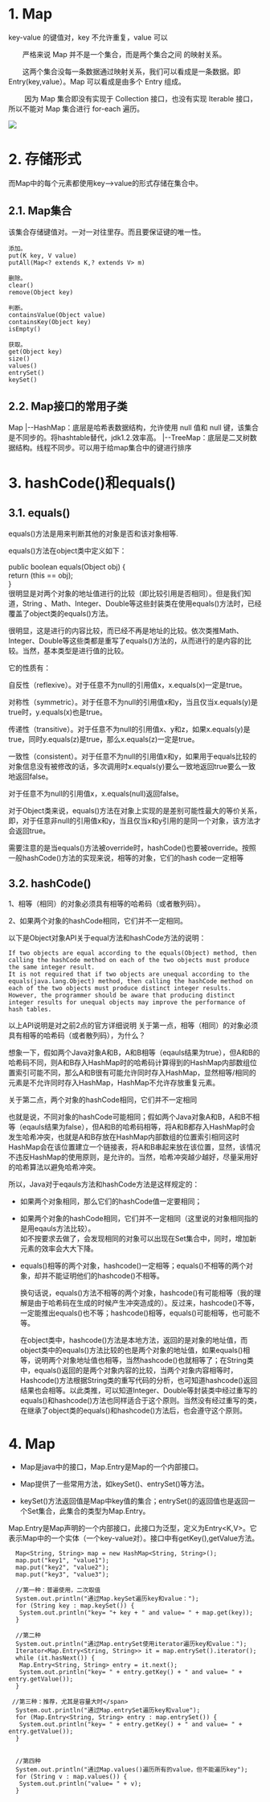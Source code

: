 # 1. Map
key-value 的键值对，key 不允许重复，value 可以

　　严格来说 Map 并不是一个集合，而是两个集合之间 的映射关系。

　　这两个集合没每一条数据通过映射关系，我们可以看成是一条数据。即 Entry(key,value）。Map 可以看成是由多个 Entry 组成。

　　 因为 Map 集合即没有实现于 Collection 接口，也没有实现 Iterable 接口，所以不能对 Map 集合进行 for-each 遍历。

![](_v_images/_1544758510_1057.png)
# 2. 存储形式
 而Map中的每个元素都使用key——>value的形式存储在集合中。

## 2.1. Map集合
该集合存储键值对。一对一对往里存。而且要保证键的唯一性。
```
添加。
put(K key, V value) 
putAll(Map<? extends K,? extends V> m)

删除。
clear() 
remove(Object key)

判断。
containsValue(Object value) 
containsKey(Object key) 
isEmpty()

获取。 
get(Object key) 
size() 
values()
entrySet() 
keySet()
```

## 2.2. Map接口的常用子类

Map
|--HashMap：底层是哈希表数据结构，允许使用 null 值和 null 键，该集合是不同步的。将hashtable替代，jdk1.2.效率高。
|--TreeMap：底层是二叉树数据结构。线程不同步。可以用于给map集合中的键进行排序

# 3. hashCode()和equals()
## 3.1. equals()
equals()方法是用来判断其他的对象是否和该对象相等.

  equals()方法在object类中定义如下： 

public boolean equals(Object obj) {  
    return (this == obj);  
}  
很明显是对两个对象的地址值进行的比较（即比较引用是否相同）。但是我们知道，String 、Math、Integer、Double等这些封装类在使用equals()方法时，已经覆盖了object类的equals()方法。

很明显，这是进行的内容比较，而已经不再是地址的比较。依次类推Math、Integer、Double等这些类都是重写了equals()方法的，从而进行的是内容的比较。当然，基本类型是进行值的比较。

它的性质有：

自反性（reflexive）。对于任意不为null的引用值x，x.equals(x)一定是true。

对称性（symmetric）。对于任意不为null的引用值x和y，当且仅当x.equals(y)是true时，y.equals(x)也是true。

传递性（transitive）。对于任意不为null的引用值x、y和z，如果x.equals(y)是true，同时y.equals(z)是true，那么x.equals(z)一定是true。

一致性（consistent）。对于任意不为null的引用值x和y，如果用于equals比较的对象信息没有被修改的话，多次调用时x.equals(y)要么一致地返回true要么一致地返回false。

对于任意不为null的引用值x，x.equals(null)返回false。

对于Object类来说，equals()方法在对象上实现的是差别可能性最大的等价关系，即，对于任意非null的引用值x和y，当且仅当x和y引用的是同一个对象，该方法才会返回true。

需要注意的是当equals()方法被override时，hashCode()也要被override。按照一般hashCode()方法的实现来说，相等的对象，它们的hash code一定相等
## 3.2. hashCode()
1、相等（相同）的对象必须具有相等的哈希码（或者散列码）。

2、如果两个对象的hashCode相同，它们并不一定相同。

 

 以下是Object对象API关于equal方法和hashCode方法的说明：

```
If two objects are equal according to the equals(Object) method, then calling the hashCode method on each of the two objects must produce the same integer result.
It is not required that if two objects are unequal according to the equals(java.lang.Object) method, then calling the hashCode method on each of the two objects must produce distinct integer results. However, the programmer should be aware that producing distinct integer results for unequal objects may improve the performance of hash tables.
```
以上API说明是对之前2点的官方详细说明
关于第一点，相等（相同）的对象必须具有相等的哈希码（或者散列码），为什么？

 想象一下，假如两个Java对象A和B，A和B相等（eqauls结果为true），但A和B的哈希码不同，则A和B存入HashMap时的哈希码计算得到的HashMap内部数组位置索引可能不同，那么A和B很有可能允许同时存入HashMap，显然相等/相同的元素是不允许同时存入HashMap，HashMap不允许存放重复元素。

 关于第二点，两个对象的hashCode相同，它们并不一定相同

 也就是说，不同对象的hashCode可能相同；假如两个Java对象A和B，A和B不相等（eqauls结果为false），但A和B的哈希码相等，将A和B都存入HashMap时会发生哈希冲突，也就是A和B存放在HashMap内部数组的位置索引相同这时HashMap会在该位置建立一个链接表，将A和B串起来放在该位置，显然，该情况不违反HashMap的使用原则，是允许的。当然，哈希冲突越少越好，尽量采用好的哈希算法以避免哈希冲突。

 所以，Java对于eqauls方法和hashCode方法是这样规定的：     

 - 如果两个对象相同，那么它们的hashCode值一定要相同；

 - 如果两个对象的hashCode相同，它们并不一定相同（这里说的对象相同指的是用eqauls方法比较）。  
        如不按要求去做了，会发现相同的对象可以出现在Set集合中，同时，增加新元素的效率会大大下降。
  - equals()相等的两个对象，hashcode()一定相等；equals()不相等的两个对象，却并不能证明他们的hashcode()不相等。

      换句话说，equals()方法不相等的两个对象，hashcode()有可能相等（我的理解是由于哈希码在生成的时候产生冲突造成的）。反过来，hashcode()不等，一定能推出equals()也不等；hashcode()相等，equals()可能相等，也可能不等。

      在object类中，hashcode()方法是本地方法，返回的是对象的地址值，而object类中的equals()方法比较的也是两个对象的地址值，如果equals()相等，说明两个对象地址值也相等，当然hashcode()也就相等了；在String类中，equals()返回的是两个对象内容的比较，当两个对象内容相等时，Hashcode()方法根据String类的重写代码的分析，也可知道hashcode()返回结果也会相等。以此类推，可以知道Integer、Double等封装类中经过重写的equals()和hashcode()方法也同样适合于这个原则。当然没有经过重写的类，在继承了object类的equals()和hashcode()方法后，也会遵守这个原则。

# 4. Map
- Map是java中的接口，Map.Entry是Map的一个内部接口。

- Map提供了一些常用方法，如keySet()、entrySet()等方法。

- keySet()方法返回值是Map中key值的集合；entrySet()的返回值也是返回一个Set集合，此集合的类型为Map.Entry。


Map.Entry是Map声明的一个内部接口，此接口为泛型，定义为Entry<K,V>。它表示Map中的一个实体（一个key-value对）。接口中有getKey(),getValue方法。

```
  Map<String, String> map = new HashMap<String, String>();    
  map.put("key1", "value1");    
  map.put("key2", "value2");    
  map.put("key3", "value3");    
```
      
```
  //第一种：普遍使用，二次取值    
  System.out.println("通过Map.keySet遍历key和value：");    
  for (String key : map.keySet()) {    
   System.out.println("key= "+ key + " and value= " + map.get(key));    
  }    
```
      
```
  //第二种    
  System.out.println("通过Map.entrySet使用iterator遍历key和value：");    
  Iterator<Map.Entry<String, String>> it = map.entrySet().iterator();    
  while (it.hasNext()) {    
   Map.Entry<String, String> entry = it.next();    
   System.out.println("key= " + entry.getKey() + " and value= " + entry.getValue());    
  }    
```
      
```
 //第三种：推荐，尤其是容量大时</span>    
  System.out.println("通过Map.entrySet遍历key和value");    
  for (Map.Entry<String, String> entry : map.entrySet()) {    
   System.out.println("key= " + entry.getKey() + " and value= " + entry.getValue());    
  }    
    
```
```
  //第四种    
  System.out.println("通过Map.values()遍历所有的value，但不能遍历key");    
  for (String v : map.values()) {    
   System.out.println("value= " + v);    
  }

```


